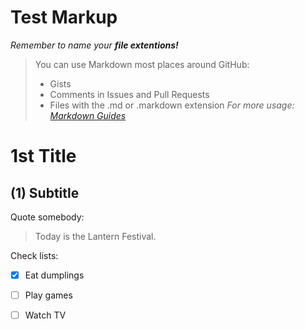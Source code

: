 # Test Markup
*Remember to name your **file extentions!***
> You can use Markdown most places around GitHub:
> - Gists
> - Comments in Issues and Pull Requests
> - Files with the .md or .markdown extension
*For more usage: [Markdown Guides](https://guides.github.com/features/mastering-markdown/)*

# 1st Title

## (1) Subtitle

Quote somebody:
> Today is the Lantern Festival.

Check lists:
- [x] Eat dumplings
- [ ] Play games
- [ ] Watch TV

